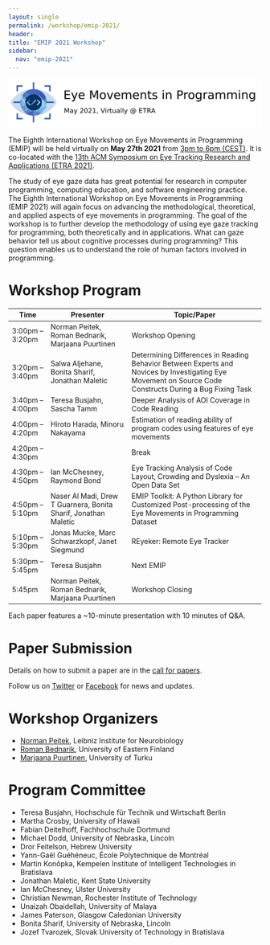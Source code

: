 ```yaml
---
layout: single
permalink: /workshop/emip-2021/
header:
title: "EMIP 2021 Workshop"
sidebar:
  nav: "emip-2021"
---
```

![](/images/EMIP2021_Banner.png)

The Eighth International Workshop on Eye Movements in Programming (EMIP) will be held virtually on **May 27th 2021** from [3pm to 6pm (CEST)](https://www.timeanddate.com/worldclock/fixedtime.html?msg=EMIP+2021&iso=20210527T15&p1=317&ah=3). It is co-located with the [13th ACM Symposium on Eye Tracking Research and Applications (ETRA 2021)](http://etra.acm.org/2021/).

The study of eye gaze data has great potential for research in computer programming, computing education, and software engineering practice. The Eighth International Workshop on Eye Movements in Programming (EMIP 2021) will again focus on advancing the methodological, theoretical, and applied aspects of eye movements in programming. The goal of the workshop is to further develop the methodology of using eye gaze tracking for programming, both theoretically and in applications. What can gaze behavior tell us about cognitive processes during programming? This question enables us to understand the role of human factors involved in programming.

# Workshop Program
| Time            | Presenter                                                       | Topic/Paper                                                                                                                                              |
|-----------------|-----------------------------------------------------------------|----------------------------------------------------------------------------------------------------------------------------------------------------------|
| 3:00pm – 3:20pm | Norman Peitek, Roman Bednarik, Marjaana Puurtinen               | Workshop Opening                                                                                                                                         |
| 3:20pm – 3:40pm | Salwa Aljehane, Bonita Sharif, Jonathan Maletic                 | Determining Differences in Reading Behavior Between Experts and Novices by Investigating Eye Movement on Source Code Constructs During a Bug Fixing Task |
| 3:40pm – 4:00pm | Teresa Busjahn, Sascha Tamm                                     | Deeper Analysis of AOI Coverage in Code Reading                                                                                                          |
| 4:00pm – 4:20pm | Hiroto Harada, Minoru Nakayama                                  | Estimation of reading ability of program codes using features of eye movements                                                                           |
| 4:20pm – 4:30pm |                                                                 | Break                                                                                                                                                    |
| 4:30pm – 4:50pm | Ian McChesney, Raymond Bond                                     | Eye Tracking Analysis of Code Layout, Crowding and Dyslexia – An Open Data Set                                                                           |
| 4:50pm – 5:10pm | Naser Al Madi, Drew T Guarnera, Bonita Sharif, Jonathan Maletic | EMIP Toolkit: A Python Library for Customized Post-processing of the Eye Movements in Programming Dataset                                                |
| 5:10pm – 5:30pm | Jonas Mucke, Marc Schwarzkopf, Janet Siegmund                   | REyeker: Remote Eye Tracker                                                                                                                              |
| 5:30pm – 5:45pm | Teresa Busjahn                                                  | Next EMIP                                                                                                                                                |
| 5:45pm          | Norman Peitek, Roman Bednarik, Marjaana Puurtinen               | Workshop Closing                                                                                                                                         |
Each paper features a ~10-minute presentation with 10 minutes of Q&A.

# Paper Submission
Details on how to submit a paper are in the [call for papers](/workshop/emip-2021-call-for-papers).

Follow us on [Twitter](https://twitter.com/emipws) or [Facebook](https://www.facebook.com/emipws/) for news and updates.

# Workshop Organizers
- [Norman Peitek](http://peitek.com/), Leibniz Institute for Neurobiology
- [Roman Bednarik](http://cs.joensuu.fi/~rbednari/), University of Eastern Finland
- [Marjaana Puurtinen](https://www.utu.fi/en/people/marjaana-puurtinen), University of Turku

# Program Committee
- Teresa Busjahn, Hochschule für Technik und Wirtschaft Berlin
- Martha Crosby, University of Hawaii
- Fabian Deitelhoff, Fachhochschule Dortmund
- Michael Dodd, University of Nebraska, Lincoln
- Dror Feitelson, Hebrew University
- Yann-Gaël Guéhéneuc, École Polytechnique de Montréal
- Martin Konôpka, Kempelen Institute of Intelligent Technologies in Bratislava
- Jonathan Maletic, Kent State University
- Ian McChesney, Ulster University
- Christian Newman, Rochester Institute of Technology
- Unaizah Obaidellah, University of Malaya
- James Paterson, Glasgow Caledonian University
- Bonita Sharif, University of Nebraska, Lincoln
- Jozef Tvarozek, Slovak University of Technology in Bratislava